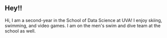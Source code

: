 ## Hey!!

Hi, I am a second-year in the School of Data Science at UVA! I enjoy skiing, swimming, and video games. I am on the men's swim and dive team at the school as well.
